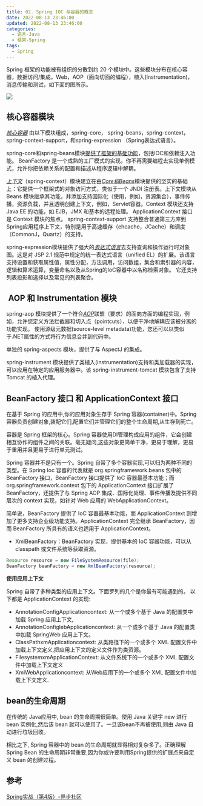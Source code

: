 ```yaml
---
title: 02. Spring IOC 与容器的概念
date: 2022-08-13 23:46:00
updated: 2022-08-13 23:46:00
categories:
  - 语言-Java
  - 框架-Spring
tags:
  - Spring
---
```


Spring 框架的功能被有组织的分散到约 20 个模块中。这些模块分布在核心容器，数据访问/集成，Web，AOP（面向切面的编程），植入(Instrumentation)，消息传输和测试，如下面的图所示。

![](https://upload-images.jianshu.io/upload_images/1662509-8caf6ee177eccd54.png?imageMogr2/auto-orient/strip%7CimageView2/2/w/1240)

## 核心容器模块

[*核心容器*](http://docs.spring.io/spring/docs/5.0.0.M5/spring-framework-reference/html/beans.html#beans-introduction) 由以下模块组成，spring-core， spring-beans，spring-context，spring-context-support，和spring-expression （Spring表达式语言）。

spring-core和spring-beans模块[提供了框架的基础功能](http://docs.spring.io/spring/docs/5.0.0.M5/spring-framework-reference/html/beans.html#beans-introduction)，包括IOC和依赖注入功能。 BeanFactory 是一个成熟的工厂模式的实现。你不再需要编程去实现单例模式，允许你把依赖关系的配置和描述从程序逻辑中解耦。

[*上下文*](http://docs.spring.io/spring/docs/5.0.0.M5/spring-framework-reference/html/beans.html#context-introduction)（spring-context）模块建立在由[*Core和Beans*](http://docs.spring.io/spring/docs/5.0.0.M5/spring-framework-reference/html/beans.html#beans-introduction)模块提供的坚实的基础上：它提供一个框架式的对象访问方式，类似于一个 JNDI 注册表。上下文模块从 Beans 模块继承其功能，并添加支持国际化（使用，例如，资源集合），事件传播，资源负载，并且透明创建上下文，例如，Servlet容器。Context 模块还支持 Java EE 的功能，如 EJB，JMX 和基本的远程处理。 ApplicationContext 接口是 Context 模块的焦点。 spring-context-support 支持整合普通第三方库到Spring应用程序上下文，特别是用于高速缓存（ehcache，JCache）和调度（CommonJ，Quartz）的支持。

spring-expression模块提供了强大的[*表达式语言*](http://docs.spring.io/spring/docs/5.0.0.M5/spring-framework-reference/html/expressions.html)去支持查询和操作运行时对象图。这是对 JSP 2.1 规范中规定的统一表达式语言（unified EL）的扩展。该语言支持设置和获取属性值，属性分配，方法调用，访问数组，集合和索引器的内容，逻辑和算术运算，变量命名以及从Spring的IoC容器中以名称检索对象。 它还支持列表投影和选择以及常见的列表聚合。

##  AOP 和 Instrumentation 模块

spring-aop 模块提供了一个符合[*AOP*](http://docs.spring.io/spring/docs/5.0.0.M5/spring-framework-reference/html/aop.html#aop-introduction)联盟（要求）的面向方面的编程实现，例如，允许您定义方法拦截器和切入点（pointcuts），以便干净地解耦应该被分离的功能实现。 使用源级元数据(source-level metadata)功能，您还可以以类似于.NET属性的方式将行为信息合并到代码中。

单独的 spring-aspects 模块，提供了与 AspectJ 的集成。

spring-instrument 模块提供了类植入(instrumentation)支持和类加载器的实现，可以应用在特定的应用服务器中。该 spring-instrument-tomcat 模块包含了支持 Tomcat 的植入代理。

## BeanFactory 接口 和 ApplicationContext 接口

在基于 Spring 的应用中,你的应用对象生存于 Spring 容器(container)中。Spring 容器负责创建对象,装配它们,配置它们并管理它们的整个生命周期,从生存到死亡。

容器是 Spring 框架的核心。Spring 容器使用DI管理构成应用的组件，它会创建相互协作的组件之间的关联。毫无疑问,这些对象更简单干净，更易于理解，更易于重用并且更易于进行单元测试。

Spring 容器并不是只有一个。Spring 自带了多个容器实现,可以归为两种不同的类型。在 Spring Ioc 容器的代表就是 org.springframework.beans 包中的 BeanFactory 接口，BeanFactory 接口提供了 IoC 容器最基本功能；而 org.springframework.context 包下的 ApplicationContext 接口扩展了 BeanFactory，还提供了与 Spring AOP 集成、国际化处理、事件传播及提供不同层次的 context 实现，如针对 Web 应用的 WebApplicationContext。

简单说，BeanFactory 提供了 IoC 容器最基本功能，而 ApplicationContext 则增加了更多支持企业级功能支持。ApplicationContext 完全继承 BeanFactory，因而 BeanFactory 所具有的语义也适用于 ApplicationContext。

* XmlBeanFactory：BeanFactory 实现，提供基本的 IoC 容器功能，可以从 classpath 或文件系统等获取资源。

```java
Resource resource = new FileSystemResource(file);
BeanFactory beanFactory = new XmlBeanFactory(resource);
```

**使用应用上下文**

Spring 自带了多种类型的应用上下文。下面罗列的几个是你最有可能遇到的。
以下都是 ApplicationContext 的实现:

* AnnotationConfigApplicationcontext: 从一个或多个基于 Java 的配置类中加载 Spring 应用上下文,
* AnnotationConfiglebApplicationcontext: 从一个或多个基于 Java 的配置类中加载 SpringWeb 应用上下文。
* ClassPathxmApplicationcontext: 从类路径下的一个或多个 XML 配置文件中加载上下文定义,把应用上下文的定义文件作为类资源。
* FilesystemxmApplicationContext: 从文件系统下的一个或多个 XML 配置文件中加载上下文定义
* XmlWebApplicationcontext: 从Web应用下的一个或多个 XML 配置文件中加载上下文定义.

## bean的生命周期

在传统的 Java应用中, bean 的生命周期很简单。使用 Java 关键字 new 进行 bean 实例化,然后该 bean 就可以使用了。一旦该bean不再被使用,则由 Java 自动进行垃圾回收。

相比之下, Spring 容器中的 bean 的生命周期就显得相对复杂多了。正确理解 Spring Bean 的生命周期非常重要,因为你或许要利用Spring提供的扩展点来自定义 bean 的创建过程。

## 参考

[Spring实战（第4版）-异步社区](https://www.epubit.com/bookDetails?id=N37734)
